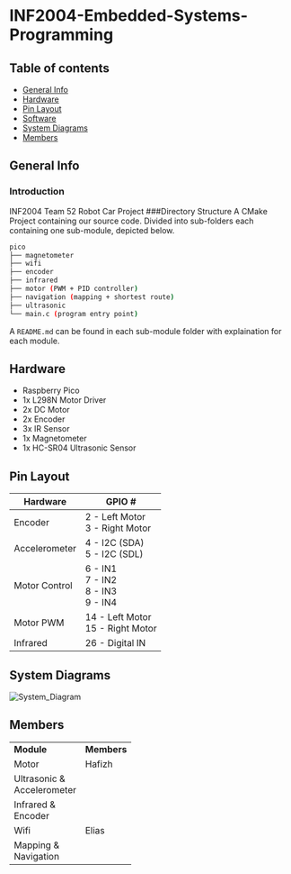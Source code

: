 # INF2004-Embedded-Systems-Programming

## Table of contents
* [General Info](#general-info)
* [Hardware](#hardware)
* [Pin Layout](#pin-layout)
* [Software](#software)
* [System Diagrams](#system-diagrams)
* [Members](#members)

## General Info
### Introduction
INF2004 Team 52 Robot Car Project
###Directory Structure
A CMake Project containing our source code. Divided into sub-folders each containing one sub-module, depicted below.
```bash
pico
├── magnetometer
├── wifi
├── encoder
├── infrared
├── motor (PWM + PID controller)
├── navigation (mapping + shortest route)
├── ultrasonic
└── main.c (program entry point)
```

A `README.md` can be found in each sub-module folder with explaination for each module. 

## Hardware
- Raspberry Pico
- 1x L298N Motor Driver
- 2x DC Motor
- 2x Encoder
- 3x IR Sensor
- 1x Magnetometer
- 1x HC-SR04 Ultrasonic Sensor

## Pin Layout
| Hardware | GPIO # |
|---|---|
| Encoder | 2 - Left Motor <br/> 3 - Right Motor |
| Accelerometer | 4 - I2C (SDA) <br/> 5 - I2C (SDL) |
| Motor Control | 6 - IN1 <br/> 7 - IN2 <br/> 8 - IN3 <br/> 9 - IN4|
| Motor PWM | 14 - Left Motor <br/> 15 - Right Motor |
| Infrared | 26 - Digital IN |

## System Diagrams
![System_Diagram](https://github.com/MarkPengJZ/INF2004-Embedded-Systems-Programming/assets/54793197/4858f5d6-7340-4589-ac80-599052760d2f)

## Members

<table>
  <tr>
    <td><strong>Module</strong></td>
    <td><strong>Members</strong></td>
  </tr>
  <tr>
    <td>Motor</td>
    <td>
    Hafizh
    </td>
  </tr>
  <tr>
    <td>Ultrasonic &<br/>Accelerometer</td>
  </tr>
  <tr>
    <td>Infrared &<br/>Encoder</td>
  </tr>
  <tr>
    <td>Wifi</td>
    <td>
    Elias
    </td>
  </tr>
  <tr>
    <td>Mapping &<br/>Navigation</td>
  </tr>
</table>
